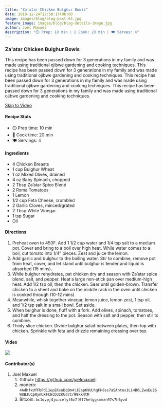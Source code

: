 ```yaml
---
title: "Za'atar Chicken Bulghur Bowls"
date: 2019-12-24T12:58:17+06:00
image: images/blog/blog-post-04.jpg
feature_image: images/blog/blog-details-image.jpg
author: Joel Maxuel
description: "⏲️ Prep: 10 min | 🍳 Cook: 20 min | 🍽️ Serves: 4"
---
```

### Za'atar Chicken Bulghur Bowls

This recipe has been passed down for 3 generations in my family and was made using traditional ojibwe gardening and cooking techniques. This recipe has been passed down for 3 generations in my family and was made using traditional ojibwe gardening and cooking techniques. This recipe has been passed down for 3 generations in my family and was made using traditional ojibwe gardening and cooking techniques. This recipe has been passed down for 3 generations in my family and was made using traditional ojibwe gardening and cooking techniques.

[Skip to Video](#Video)

#### Recipe Stats

- ⏲️ Prep time: 10 min
- 🍳 Cook time: 20 min
- 🍽️ Servings: 4


#### Ingredients

- 4 Chicken Breasts
- 1 cup Bulghur Wheat
- 1 oz Mixed Olives, drained
- 4 oz Baby Spinach, chopped
- 2 Tbsp Za’atar Spice Blend
- 2 Roma Tomatoes
- 1 Lemon
- 1/2 cup Feta Cheese, crumbled
- 2 Garlic Cloves, minced/grated
- 2 Tbsp White Vinegar
- 1 tsp Sugar
- Oil


#### Directions

1. Preheat oven to 450F. Add 1 1/2 cup water and 1/4 tsp salt to a medium pot. Cover and bring to a boil over high heat. While water comes to a boil, cut tomato into 1/4" pieces. Zest and juice the lemon.
2. Add garlic and bulghur to the boiling water. Stir to combine, remove pot from heat, cover, and let stand until bulghur is tender and liquid is absorbed (15 mins).
3. While bulghur rehydrates, pat chicken dry and season with Za’atar spice blend, salt, and pepper. Heat a large non-stick pan over medium-high heat. Add 1/2 tsp oil, then the chicken. Sear until golden-brown. Transfer chicken to a sheet and bake on the middle rack in the oven until chicken is cooked through (10-12 mins)
4. Meanwhile, whisk together vinegar, lemon juice, lemon zest, 1 tsp oil, and 1/2 tsp salt in a small bowl. Set aside.
5. When bulghur is done, fluff with a fork. Add olives, spinach, tomatoes, and half the dressing to the pot. Season with salt and pepper, then stir to combine.
6. Thinly slice chicken. Divide bulghur salad between plates, then top with chicken. Sprinkle with feta and drizzle remaining dressing over top.


#### Video
![](https://www.youtube.com/watch?v=dQw4w9WgXcQ)


#### Contributor(s)

1. Joel Maxuel
	1. Github: https://github.com/joelmaxuel
	2. monero: `4AdhfxUfFbPd11epEKsuDqBm4jJEapK9UUhgFH8ss7aSAhtox1Li4B6LZwoEuZ6W8BJUCpRynUXFCWcDUzKUd7Cr99kk4tM`
	3. Bitcoin: `bc1qvpj4juacefyl6v7f6f7helggsmmxn97s7h6yzd`
